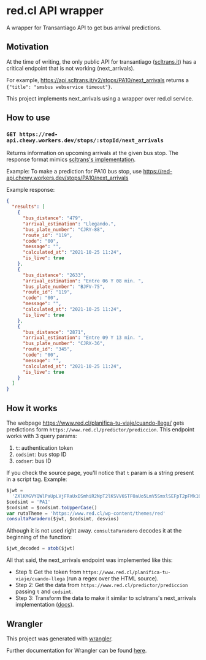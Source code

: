 # red.cl API wrapper

A wrapper for Transantiago API to get bus arrival predictions.

## Motivation

At the time of writing, the only public API for transantiago ([scltrans.it](https://scltrans.it)) has a critical endpoint that is not working (next_arrivals).

For example, https://api.scltrans.it/v2/stops/PA10/next_arrivals returns a `{"title": "smsbus webservice timeout"}`.

This project implements next_arrivals using a wrapper over red.cl service.

## How to use

### `GET https://red-api.chewy.workers.dev/stops/:stopId/next_arrivals`

Returns information on upcoming arrivals at the given bus stop. The response format mimics [scltrans's implementation](http://scltrans.it/#/api?id=estimaci%c3%b3n-de-pr%c3%b3ximos-arribos).

Example: To make a prediction for PA10 bus stop, use https://red-api.chewy.workers.dev/stops/PA10/next_arrivals

Example response:

```json
{
  "results": [
    {
      "bus_distance": "479",
      "arrival_estimation": "Llegando.",
      "bus_plate_number": "CJRY-88",
      "route_id": "119",
      "code": "00",
      "message": "",
      "calculated_at": "2021-10-25 11:24",
      "is_live": true
    },
    {
      "bus_distance": "2633",
      "arrival_estimation": "Entre 06 Y 08 min. ",
      "bus_plate_number": "BJFV-75",
      "route_id": "119",
      "code": "00",
      "message": "",
      "calculated_at": "2021-10-25 11:24",
      "is_live": true
    },
    {
      "bus_distance": "2871",
      "arrival_estimation": "Entre 09 Y 13 min. ",
      "bus_plate_number": "CJRX-36",
      "route_id": "345",
      "code": "00",
      "message": "",
      "calculated_at": "2021-10-25 11:24",
      "is_live": true
    }
  ]
}
```

## How it works

The webpage https://www.red.cl/planifica-tu-viaje/cuando-llega/ gets predictions form `https://www.red.cl/predictor/prediccion`. This endpoint works with 3 query params:

1. `t`: authentication token
2. `codsimt`: bus stop ID
3. `codser`: bus ID

If you check the source page, you'll notice that `t` param is a string present in a script tag. Example:

```js
$jwt =
  'ZXlKMGVYQWlPaUpLVjFRaUxDSmhiR2NpT2lKSVV6STFOaUo5LmV5SmxlSEFpT2pFMk16VXhOekV6TWpBMU1UQjkuNlJRVkZ3RUgzNm1zMUJFdWw5Q2I3QlhlN21YRkR3eG1RN1hBVzl4SUx1VQ=='
$codsimt = 'PA1'
$codsimt = $codsimt.toUpperCase()
var rutaTheme = 'https://www.red.cl/wp-content/themes/red'
consultaParadero($jwt, $codsimt, desvios)
```

Although it is not used right away. `consultaParadero` decodes it at the beginning of the function:

```js
$jwt_decoded = atob($jwt)
```

All that said, the next_arrivals endpoint was implemented like this:

- Step 1: Get the token from `https://www.red.cl/planifica-tu-viaje/cuando-llega` (run a regex over the HTML source).
- Step 2: Get the data from `https://www.red.cl/predictor/prediccion` passing `t` and `codsimt`.
- Step 3: Transform the data to make it similar to sclstrans's next_arrivals implementation ([docs](https://scltrans.it/#/readme)).

## Wrangler

This project was generated with [wrangler](https://github.com/cloudflare/wrangler).

Further documentation for Wrangler can be found [here](https://developers.cloudflare.com/workers/tooling/wrangler).
